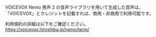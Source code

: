 VOICEVOX Nemo 男声 2 の音声ライブラリを用いて生成した音声は、
「VOICEVOX」とクレジットを記載すれば、商用・非商用で利用可能です。

利用規約の詳細は以下をご確認ください。  
https://voicevox.hiroshiba.jp/nemo/term/
